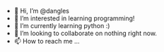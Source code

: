 - 👋 Hi, I’m @dangles
- 👀 I’m interested in learning programming!
- 🌱 I’m currently learning python :)
- 💞️ I’m looking to collaborate on nothing right now.
- 📫 How to reach me ...

<!---
dangles/dangles is a ✨ special ✨ repository because its `README.md` (this file) appears on your GitHub profile.
You can click the Preview link to take a look at your changes.
--->
